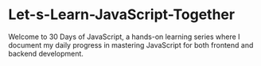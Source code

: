 # Let-s-Learn-JavaScript-Together
Welcome to 30 Days of JavaScript, a hands-on learning series where I document my daily progress in mastering JavaScript for both frontend and backend development. 
